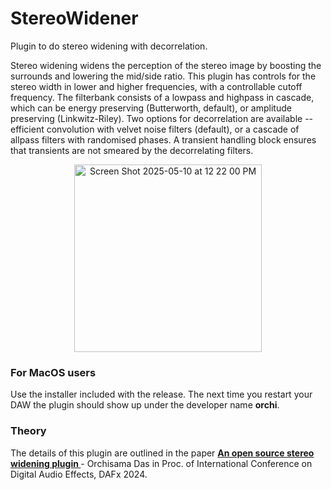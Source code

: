 # StereoWidener
Plugin to do stereo widening with decorrelation.

Stereo widening widens the perception of the stereo image by boosting the surrounds and lowering the mid/side ratio. This plugin has controls for the stereo width in lower and higher frequencies, with a controllable cutoff frequency.
The filterbank consists of a lowpass and highpass in cascade, which can be energy preserving (Butterworth, default), or amplitude preserving (Linkwitz-Riley). Two options for decorrelation are available -- efficient convolution with velvet noise filters (default), or a cascade of allpass filters with randomised phases. A transient handling block ensures that transients are not smeared by the decorrelating filters.

<p align = "center">
  <img width="300" alt="Screen Shot 2025-05-10 at 12 22 00 PM" src="https://github.com/user-attachments/assets/ce87589d-6be5-4515-a3b0-ed3e945ba577" />
</p>

### For MacOS users
Use the installer included with the release. The next time you restart your DAW the plugin should show up under the developer name **orchi**.

### Theory
The details of this plugin are outlined in the paper <a href = "https://scholar.google.com/scholar_url?url=https://www.dafx.de/paper-archive/2024/papers/DAFx24_paper_92.pdf&hl=en&sa=T&oi=gsb-gga&ct=res&cd=0&d=12685130807317541840&ei=ijcfaNfVLaWFieoP0K2MsAk&scisig=AAZF9b8UP3zZeFDkTPpbaPV7uWJ2"><b> An open source stereo widening plugin </b></a> - Orchisama Das in Proc. of International Conference on Digital Audio Effects, DAFx 2024.
